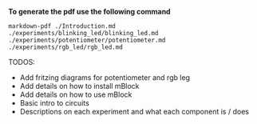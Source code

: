 
__To generate the pdf use the following command__
```
markdown-pdf ./Introduction.md ./experiments/blinking_led/blinking_led.md ./experiments/potentiometer/potentiometer.md ./experiments/rgb_led/rgb_led.md
```
TODOS: 
* Add fritzing diagrams for potentiometer and rgb leg
* Add details on how to install mBlock
* Add details on how to use mBlock
* Basic intro to circuits
* Descriptions on each experiment and what each component is / does

